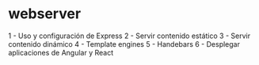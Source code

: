 # webserver

1 - Uso y configuración de Express
2 - Servir contenido estático
3 - Servir contenido dinámico
4 - Template engines
5 - Handebars
6 - Desplegar aplicaciones de Angular y React
